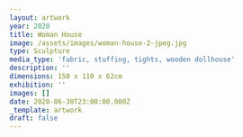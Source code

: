 ```yaml
---
layout: artwork
year: 2020
title: Woman House
image: /assets/images/woman-house-2-jpeg.jpg
type: Sculpture
media_type: 'fabric, stuffing, tights, wooden dollhouse'
description: ''
dimensions: 150 x 110 x 62cm
exhibition: ''
images: []
date: 2020-06-30T23:00:00.000Z
_template: artwork
draft: false
---
```


